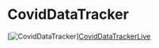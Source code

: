 # CovidDataTracker

[![CovidDataTracker](./Covid-Data-Tracker.gif)]<a href='https://covidtracker-chanyoungpark88.vercel.app' rel='CovidDataTracker'>CovidDataTrackerLive</a>
